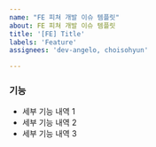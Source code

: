 ```yaml
---
name: "FE 피쳐 개발 이슈 템플릿"
about: FE 피쳐 개발 이슈 템플릿
title: '[FE] Title'
labels: 'Feature'
assignees: 'dev-angelo, choisohyun'

---
```


### 기능

* 세부 기능 내역 1
* 세부 기능 내역 2
* 세부 기능 내역 3

